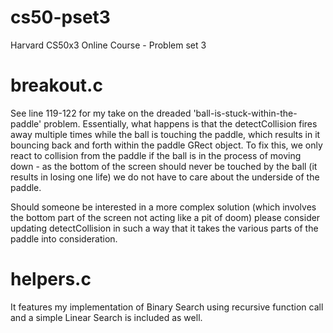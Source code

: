 # cs50-pset3
Harvard CS50x3 Online Course - Problem set 3

# breakout.c
See line 119-122 for my take on the dreaded 'ball-is-stuck-within-the-paddle' problem. Essentially, what happens is that the detectCollision fires away multiple times while the ball is touching the paddle, which results in it bouncing back and forth within the paddle GRect object. To fix this, we only react to collision from the paddle if the ball is in the process of moving down - as the bottom of the screen should never be touched by the ball (it results in losing one life) we do not have to care about the underside of the paddle.

Should someone be interested in a more complex solution (which involves the bottom part of the screen not acting like a pit of doom) please consider updating detectCollision in such a way that it takes the various parts of the paddle into consideration.

# helpers.c
It features my implementation of Binary Search using recursive function call and a simple Linear Search is included as well.
